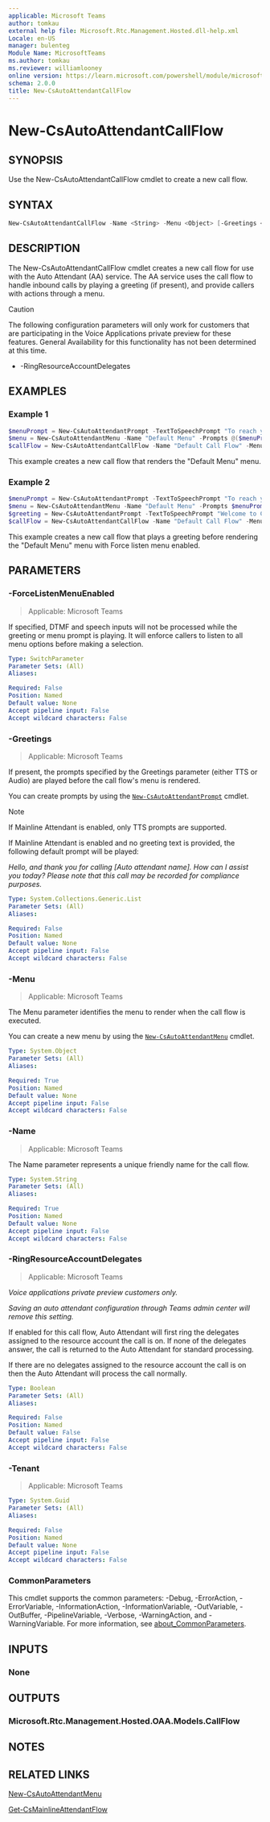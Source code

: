 ```yaml
---
applicable: Microsoft Teams
author: tomkau
external help file: Microsoft.Rtc.Management.Hosted.dll-help.xml
Locale: en-US
manager: bulenteg
Module Name: MicrosoftTeams
ms.author: tomkau
ms.reviewer: williamlooney
online version: https://learn.microsoft.com/powershell/module/microsoftteams/new-csautoattendantcallflow
schema: 2.0.0
title: New-CsAutoAttendantCallFlow
---
```


# New-CsAutoAttendantCallFlow

## SYNOPSIS
Use the New-CsAutoAttendantCallFlow cmdlet to create a new call flow.

## SYNTAX

```powershell
New-CsAutoAttendantCallFlow -Name <String> -Menu <Object> [-Greetings <List>] [-Tenant <Guid>] [-ForceListenMenuEnabled] [<CommonParameters>]
```

## DESCRIPTION
The New-CsAutoAttendantCallFlow cmdlet creates a new call flow for use with the Auto Attendant (AA) service. The AA service uses the call flow to handle inbound calls by playing a greeting (if present), and provide callers with actions through a menu.

> [!CAUTION]
> The following configuration parameters will only work for customers that are participating in the Voice Applications private preview for these features. General Availability for this functionality has not been determined at this time.
>
> - -RingResourceAccountDelegates

## EXAMPLES

### Example 1
```powershell
$menuPrompt = New-CsAutoAttendantPrompt -TextToSpeechPrompt "To reach your party by name, enter it now, followed by the pound sign."
$menu = New-CsAutoAttendantMenu -Name "Default Menu" -Prompts @($menuPrompt) -EnableDialByName
$callFlow = New-CsAutoAttendantCallFlow -Name "Default Call Flow" -Menu $menu
```

This example creates a new call flow that renders the "Default Menu" menu.

### Example 2
```powershell
$menuPrompt = New-CsAutoAttendantPrompt -TextToSpeechPrompt "To reach your party by name, enter it now, followed by the pound sign."
$menu = New-CsAutoAttendantMenu -Name "Default Menu" -Prompts $menuPrompt -EnableDialByName
$greeting = New-CsAutoAttendantPrompt -TextToSpeechPrompt "Welcome to Contoso!"
$callFlow = New-CsAutoAttendantCallFlow -Name "Default Call Flow" -Menu $menu -Greetings $greeting -ForceListenMenuEnabled
```

This example creates a new call flow that plays a greeting before rendering the "Default Menu" menu with Force listen menu enabled.

## PARAMETERS

### -ForceListenMenuEnabled

> Applicable: Microsoft Teams

If specified, DTMF and speech inputs will not be processed while the greeting or menu prompt is playing. It will enforce callers to listen to all menu options before making a selection.

```yaml
Type: SwitchParameter
Parameter Sets: (All)
Aliases:

Required: False
Position: Named
Default value: None
Accept pipeline input: False
Accept wildcard characters: False
```

### -Greetings

> Applicable: Microsoft Teams

If present, the prompts specified by the Greetings parameter (either TTS or Audio) are played before the call flow's menu is rendered.

You can create prompts by using the [`New-CsAutoAttendantPrompt`](https://learn.microsoft.com/powershell/module/microsoftteams/new-csautoattendantprompt) cmdlet.

> [!NOTE]
> If Mainline Attendant is enabled, only TTS prompts are supported.
>
> If Mainline Attendant is enabled and no greeting text is provided, the following default prompt will be played:
>
> *Hello, and thank you for calling [Auto attendant name]. How can I assist you today? Please note that this call may be recorded for compliance purposes.*

```yaml
Type: System.Collections.Generic.List
Parameter Sets: (All)
Aliases:

Required: False
Position: Named
Default value: None
Accept pipeline input: False
Accept wildcard characters: False
```

### -Menu

> Applicable: Microsoft Teams

The Menu parameter identifies the menu to render when the call flow is executed.

You can create a new menu by using the [`New-CsAutoAttendantMenu`](https://learn.microsoft.com/powershell/module/microsoftteams/new-csautoattendantmenu) cmdlet.

```yaml
Type: System.Object
Parameter Sets: (All)
Aliases:

Required: True
Position: Named
Default value: None
Accept pipeline input: False
Accept wildcard characters: False
```

### -Name

> Applicable: Microsoft Teams

The Name parameter represents a unique friendly name for the call flow.

```yaml
Type: System.String
Parameter Sets: (All)
Aliases:

Required: True
Position: Named
Default value: None
Accept pipeline input: False
Accept wildcard characters: False
```

### -RingResourceAccountDelegates

> Applicable: Microsoft Teams

_Voice applications private preview customers only._

_Saving an auto attendant configuration through Teams admin center will remove this setting._

If enabled for this call flow, Auto Attendant will first ring the delegates assigned to the resource account the call is on. If none of the delegates answer, the call is returned to the Auto Attendant for standard processing.

If there are no delegates assigned to the resource account the call is on then the Auto Attendant will process the call normally.

```yaml
Type: Boolean
Parameter Sets: (All)
Aliases:

Required: False
Position: Named
Default value: False
Accept pipeline input: False
Accept wildcard characters: False
```

### -Tenant

> Applicable: Microsoft Teams

```yaml
Type: System.Guid
Parameter Sets: (All)
Aliases:

Required: False
Position: Named
Default value: None
Accept pipeline input: False
Accept wildcard characters: False
```

### CommonParameters

This cmdlet supports the common parameters: -Debug, -ErrorAction, -ErrorVariable, -InformationAction, -InformationVariable, -OutVariable, -OutBuffer, -PipelineVariable, -Verbose, -WarningAction, and -WarningVariable. For more information, see [about_CommonParameters](https://go.microsoft.com/fwlink/?LinkID=113216).

## INPUTS

### None

## OUTPUTS

### Microsoft.Rtc.Management.Hosted.OAA.Models.CallFlow

## NOTES

## RELATED LINKS

[New-CsAutoAttendantMenu](https://learn.microsoft.com/powershell/module/microsoftteams/new-csautoattendantmenu)

[Get-CsMainlineAttendantFlow](https://learn.microsoft.com/powershell/module/microsoftteams/new-csautoattendantprompt)
